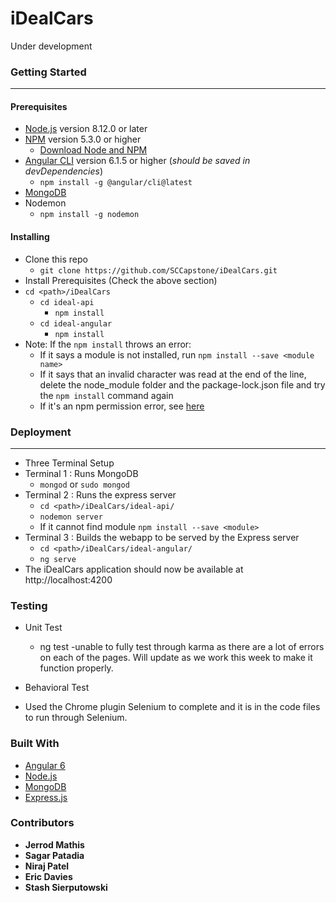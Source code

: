 # iDealCars
Under development
### Getting Started
---
#### Prerequisites
* [Node.js](https://nodejs.org/en/) version 8.12.0 or later
* [NPM](https://www.npmjs.com/) version 5.3.0 or higher
  * [Download Node and NPM](https://nodejs.org/en/)
* [Angular CLI]() version 6.1.5 or higher (*should be saved in devDependencies*)
  * ```npm install -g @angular/cli@latest```
* [MongoDB](https://www.mongodb.com/download-center?initial=true#community)
* Nodemon
  * ```npm install -g nodemon```

#### Installing
* Clone this repo
  * ```git clone https://github.com/SCCapstone/iDealCars.git```
* Install Prerequisites (Check the above section)
* ```cd <path>/iDealCars```
  * ```cd ideal-api```
    * ```npm install```
  * ```cd ideal-angular```
    * ```npm install```
* Note: If the ```npm install``` throws an error:
  * If it says a module is not installed, run ```npm install --save <module name>```
  * If it says that an invalid character was read at the end of the line, delete the node_module folder and the package-lock.json file and try the ```npm install``` command again
  * If it's an npm permission error, see [here](https://docs.npmjs.com/getting-started/fixing-npm-permissions)

### Deployment
---
* Three Terminal Setup
* Terminal 1 : Runs MongoDB
  * ```mongod``` or ```sudo mongod```
* Terminal 2 : Runs the express server
  * ```cd <path>/iDealCars/ideal-api/```
  * ```nodemon server```
  * If it cannot find module ```npm install --save <module>```
* Terminal 3 : Builds the webapp to be served by the Express server
  * ```cd <path>/iDealCars/ideal-angular/```
  * ```ng serve```
* The iDealCars application should now be available at http://localhost:4200

### Testing
* Unit Test
  * ng test
    -unable to fully test through karma as there are a lot of errors on each of the pages. Will update as we work this week to make it function properly. 
 
 * Behavioral Test
  * Used the Chrome plugin Selenium to complete and it is in the code files to run through Selenium.

### Built With
* [Angular 6](https://angular.io/)
* [Node.js](https://nodejs.org/en/)
* [MongoDB](https://mongodb.com/)
* [Express.js](https://expressjs.com/)

### Contributors
* **Jerrod Mathis**
* **Sagar Patadia**
* **Niraj Patel**
* **Eric Davies**
* **Stash Sierputowski**
